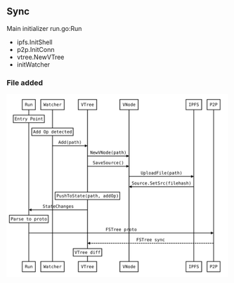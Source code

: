 ## Sync

Main initializer run.go:Run

- ipfs.InitShell
- p2p.InitConn
- vtree.NewVTree
- initWatcher

### File added

![Alt text](https://raw.githubusercontent.com/orbit-drive/orbit-drive/master/assets/add_op.svg?sanitize=true)
